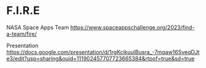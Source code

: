 # F.I.R.E

NASA Space Apps Team
https://www.spaceappschallenge.org/2023/find-a-team/fire/

Presentation
https://docs.google.com/presentation/d/1rgKcikuulBusra_-7mqaw16SveqDJte3/edit?usp=sharing&ouid=111902457707723665384&rtpof=true&sd=true